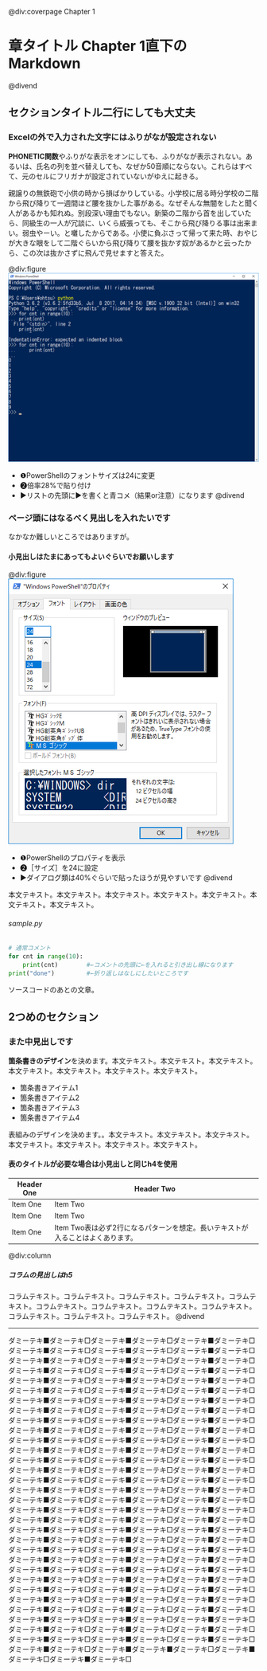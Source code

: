 @div:coverpage
Chapter 1
# 章タイトル Chapter 1直下のMarkdown
@divend

## セクションタイトル二行にしても大丈夫

### Excelの外で入力された文字にはふりがなが設定されない
**PHONETIC関数**やふりがな表示をオンにしても、ふりがなが表示されない。あるいは、氏名の列を並べ替えしても、なぜか50音順にならない。これらはすべて、元のセルにフリガナが設定されていないがゆえに起きる。

親譲りの無鉄砲で小供の時から損ばかりしている。小学校に居る時分学校の二階から飛び降りて一週間ほど腰を抜かした事がある。なぜそんな無闇をしたと聞く人があるかも知れぬ。別段深い理由でもない。新築の二階から首を出していたら、同級生の一人が冗談に、いくら威張っても、そこから飛び降りる事は出来まい。弱虫やーい。と囃したからである。小使に負ぶさって帰って来た時、おやじが大きな眼をして二階ぐらいから飛び降りて腰を抜かす奴があるかと云ったから、この次は抜かさずに飛んで見せますと答えた。

@div:figure
![](img0/ch0-1-1.png?svgimg=28,70,70)
- ❶PowerShellのフォントサイズは24に変更
- ❷倍率28%で貼り付け
- ▶リストの先頭に▶を書くと青コメ（結果or注意）になります
@divend

### ページ頭にはなるべく見出しを入れたいです
なかなか難しいところではありますが。

#### 小見出しはたまにあってもよいぐらいでお願いします
@div:figure
![](img0/ch0-1-2.png?svgimg=40)
- ❶PowerShellのプロパティを表示
- ❷［サイズ］を24に設定
- ▶ダイアログ類は40%ぐらいで貼ったほうが見やすいです
@divend

本文テキスト。本文テキスト。本文テキスト。本文テキスト。本文テキスト。本文テキスト。本文テキスト。

###### sample.py
```python
# 通常コメント
for cnt in range(10):
    print(cnt)        #←コメントの先頭に←を入れると引き出し線になります
print("done")         #←折り返しはなしにしたいところです
```
ソースコードのあとの文章。

## 2つめのセクション

### また中見出しです
**箇条書きのデザイン**を決めます。本文テキスト。本文テキスト。本文テキスト。本文テキスト。本文テキスト。本文テキスト。本文テキスト。

- 箇条書きアイテム1
- 箇条書きアイテム2
- 箇条書きアイテム3
- 箇条書きアイテム4

表組みのデザインを決めます。。本文テキスト。本文テキスト。本文テキスト。本文テキスト。本文テキスト。本文テキスト。本文テキスト。

#### 表のタイトルが必要な場合は小見出しと同じh4を使用
| Header One     | Header Two
|-- |--
| Item One       | Item Two
| Item One       | Item Two
| Item One       | Item Two表は必ず2行になるパターンを想定。長いテキストが入ることはよくあります。

@div:column
##### コラムの見出しはh5
コラムテキスト。コラムテキスト。コラムテキスト。コラムテキスト。コラムテキスト。コラムテキスト。コラムテキスト。コラムテキスト。コラムテキスト。コラムテキスト。コラムテキスト。コラムテキスト。
@divend

---
ダミーテキ■ダミーテキ□ダミーテキ■ダミーテキ□ダミーテキ■ダミーテキ□ダミーテキ■ダミーテキ□ダミーテキ■ダミーテキ□ダミーテキ■ダミーテキ□ダミーテキ■ダミーテキ□ダミーテキ■ダミーテキ□ダミーテキ■ダミーテキ□ダミーテキ■ダミーテキ□ダミーテキ■ダミーテキ□ダミーテキ■ダミーテキ□ダミーテキ■ダミーテキ□ダミーテキ■ダミーテキ□ダミーテキ■ダミーテキ□ダミーテキ■ダミーテキ□ダミーテキ■ダミーテキ□ダミーテキ■ダミーテキ□ダミーテキ■ダミーテキ□ダミーテキ■ダミーテキ□ダミーテキ■ダミーテキ□ダミーテキ■ダミーテキ□ダミーテキ■ダミーテキ□ダミーテキ■ダミーテキ□ダミーテキ■ダミーテキ□ダミーテキ■ダミーテキ□ダミーテキ■ダミーテキ□ダミーテキ■ダミーテキ□ダミーテキ■ダミーテキ□ダミーテキ■ダミーテキ□ダミーテキ■ダミーテキ□ダミーテキ■ダミーテキ□ダミーテキ■ダミーテキ□ダミーテキ■ダミーテキ□ダミーテキ■ダミーテキ□ダミーテキ■ダミーテキ□ダミーテキ■ダミーテキ□ダミーテキ■ダミーテキ□ダミーテキ■ダミーテキ□ダミーテキ■ダミーテキ□ダミーテキ■ダミーテキ□ダミーテキ■ダミーテキ□ダミーテキ■ダミーテキ□ダミーテキ■ダミーテキ□ダミーテキ■ダミーテキ□ダミーテキ■ダミーテキ□ダミーテキ■ダミーテキ□ダミーテキ■ダミーテキ□ダミーテキ■ダミーテキ□ダミーテキ■ダミーテキ□ダミーテキ■ダミーテキ□ダミーテキ■ダミーテキ□ダミーテキ■ダミーテキ□ダミーテキ■ダミーテキ□ダミーテキ■ダミーテキ□ダミーテキ■ダミーテキ□ダミーテキ■ダミーテキ□ダミーテキ■ダミーテキ□ダミーテキ■ダミーテキ□ダミーテキ■ダミーテキ□ダミーテキ■ダミーテキ□ダミーテキ■ダミーテキ□ダミーテキ■ダミーテキ□ダミーテキ■ダミーテキ□ダミーテキ■ダミーテキ□ダミーテキ■ダミーテキ□ダミーテキ■ダミーテキ□ダミーテキ■ダミーテキ□ダミーテキ■ダミーテキ□ダミーテキ■ダミーテキ□ダミーテキ■ダミーテキ□ダミーテキ■ダミーテキ□ダミーテキ■ダミーテキ□ダミーテキ■ダミーテキ□ダミーテキ■ダミーテキ□ダミーテキ■ダミーテキ□ダミーテキ■ダミーテキ□ダミーテキ■ダミーテキ□ダミーテキ■ダミーテキ□ダミーテキ■ダミーテキ□ダミーテキ■ダミーテキ□ダミーテキ■ダミーテキ□ダミーテキ■ダミーテキ□ダミーテキ■ダミーテキ□ダミーテキ■ダミーテキ□ダミーテキ■ダミーテキ□ダミーテキ■ダミーテキ□ダミーテキ■ダミーテキ□ダミーテキ■ダミーテキ□ダミーテキ■ダミーテキ□ダミーテキ■ダミーテキ□ダミーテキ■ダミーテキ□ダミーテキ■ダミーテキ□ダミーテキ■ダミーテキ□ダミーテキ■ダミーテキ■ダミーテキ□ダミーテキ■ダミーテキ□ダミーテキ■ダミーテキ□
